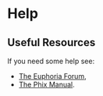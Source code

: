 # Help

## Useful Resources

If you need some help see:

* [The Euphoria Forum](https://openeuphoria.org/forum/index.wc),
* [The Phix Manual](http://phix.x10.mx/docs/html/phix.htm).
